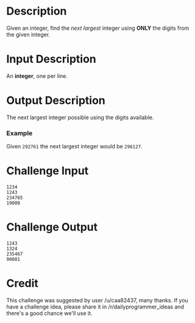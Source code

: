 # Description
Given an integer, find the *next largest* integer using **ONLY** the digits from the given integer.

# Input Description
An **integer**, one per line. 

# Output Description
The next largest integer possible using the digits available.

### Example
Given `292761` the next largest integer would be `296127`.

# Challenge Input

    1234
    1243
    234765
    19000

# Challenge Output

    1243
    1324
    235467
    90001

# Credit

This challenge was suggested by user /u/caa82437, many thanks. If you have a challenge idea, please share it in /r/dailyprogrammer_ideas and there's a good chance we'll use it. 